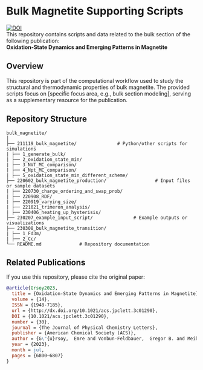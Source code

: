 # Bulk Magnetite Supporting Scripts

[![DOI](https://img.shields.io/badge/DOI-10.1021/acs.jpclett.3c01290-blue)](https://pubs.acs.org/doi/full/10.1021/acs.jpclett.3c01290)  
This repository contains scripts and data related to the bulk section of the following publication:  
**Oxidation-State Dynamics and Emerging Patterns in Magnetite** 

## Overview  
This repository is part of the computational workflow used to study the structural and thermodynamic properties of bulk magnetite. The provided scripts focus on [specific focus area, e.g., bulk section modeling], serving as a supplementary resource for the publication.  

## Repository Structure  
```
bulk_magnetite/
│
├── 211119_bulk_magnetite/               # Python/other scripts for simulations
| ├── 1_generate_bulk/
| ├── 2_oxidation_state_min/
| ├── 3_NVT_MC_comparison/
| ├── 4_Npt_MC_comparison/
| ├── 5_oxidation_state_min_different_scheme/
├── 220602_bulk_magnetite_production/                  # Input files or sample datasets
| ├── 220730_charge_ordering_and_swap_prob/
| ├── 220908_RDF/
| ├── 220919_varying_size/
| ├── 221021_trimeron_analysis/
| ├── 230406_heating_up_hysterisis/
├── 230207_example_input_script/               # Example outputs or visualizations
├── 230308_bulk_magnetite_transition/
| ├── 1_Fd3m/
| ├── 2_Cc/
└── README.md              # Repository documentation
```

## Related Publications  
If you use this repository, please cite the original paper:  
```bibtex
@article{Grsoy2023,
  title = {Oxidation-State Dynamics and Emerging Patterns in Magnetite},
  volume = {14},
  ISSN = {1948-7185},
  url = {http://dx.doi.org/10.1021/acs.jpclett.3c01290},
  DOI = {10.1021/acs.jpclett.3c01290},
  number = {30},
  journal = {The Journal of Physical Chemistry Letters},
  publisher = {American Chemical Society (ACS)},
  author = {G\"{u}rsoy,  Emre and Vonbun-Feldbauer,  Gregor B. and Meißner,  Robert H.},
  year = {2023},
  month = jul,
  pages = {6800–6807}
}
```
